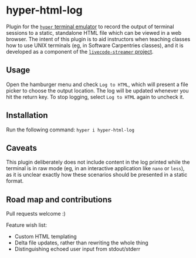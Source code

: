 # hyper-html-log

Plugin for the [`hyper` terminal emulator](https://hyper.is/) to record the output of terminal sessions to a static, standalone HTML file which can be viewed in a web browser. The intent of this plugin is to aid instructors when teaching classes how to use UNIX terminals (eg, in Software Carpentries classes), and it is developed as a component of the [`livecode-streamer` project](https://pypi.org/project/livecode-streamer/).

## Usage

Open the hamburger menu and check `Log to HTML`, which will present a file picker to choose the output location. The log will be updated whenever you hit the return key. To stop logging, select `Log to HTML` again to uncheck it.

## Installation

Run the following command:
`hyper i hyper-html-log`

## Caveats

This plugin deliberately does not include content in the log printed while the terminal is in raw mode (eg, in an interactive application like `nano` or `less`), as it is unclear exactly how these scenarios should be presented in a static format.

## Road map and contributions

Pull requests welcome :) 

Feature wish list:

- Custom HTML templating
- Delta file updates, rather than rewriting the whole thing
- Distinguishing echoed user input from stdout/stderr


